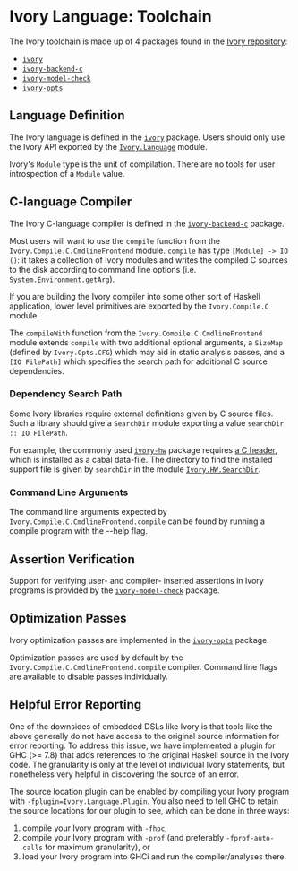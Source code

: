 # Ivory Language: Toolchain

The Ivory toolchain is made up of 4 packages found in the [Ivory repository][ivory-repo]:

* [`ivory`][ivory]
* [`ivory-backend-c`][ivory-backend-c]
* [`ivory-model-check`][ivory-model-check]
* [`ivory-opts`][ivory-opts]

## Language Definition

The Ivory language is defined in the [`ivory`][ivory-package] package. Users
should only use the Ivory API exported by the
[`Ivory.Language`][ivory-lang-module] module.

Ivory's `Module` type is the unit of compilation. There are no tools for
user introspection of a `Module` value.

## C-language Compiler

The Ivory C-language compiler is defined in the
[`ivory-backend-c`][ivory-backend-c-package] package.

Most users will want to use the `compile` function from the
`Ivory.Compile.C.CmdlineFrontend` module. `compile` has type
`[Module] -> IO ()`: it takes a collection of Ivory modules and writes the
compiled C sources to the disk according to command line options
(i.e. `System.Environment.getArg`).

If you are building the Ivory compiler into some other sort of  Haskell
application, lower level primitives are exported by the `Ivory.Compile.C`
module.

The `compileWith` function from the `Ivory.Compile.C.CmdlineFrontend` module
extends `compile` with two additional optional arguments, a `SizeMap` (defined
by `Ivory.Opts.CFG`) which may aid in static analysis passes, and a `[IO
FilePath]` which specifies the search path for additional C source dependencies.

### Dependency Search Path

Some Ivory libraries require external definitions given by C source files.
Such a library should give a `SearchDir` module exporting a value `searchDir ::
IO FilePath`.

For example, the commonly used [`ivory-hw`][ivory-hw] package requires [a C
header][ivory-hw-supportfiles], which is installed as a cabal data-file. The
directory to find the installed support file is given by `searchDir` in the
module [`Ivory.HW.SearchDir`][ivory-hw-searchdir].

### Command Line Arguments

The command line arguments expected by `Ivory.Compile.C.CmdlineFrontend.compile`
can be found by running a compile program with the --help flag.

## Assertion Verification

Support for verifying user- and compiler- inserted assertions in Ivory programs
is provided by the [`ivory-model-check`][ivory-model-check] package.

## Optimization Passes

Ivory optimization passes are implemented in the
[`ivory-opts`][ivory-opts] package.

Optimization passes are used by default by the
`Ivory.Compile.C.CmdlineFrontend.compile` compiler. Command line flags are
available to disable passes individually.

## Helpful Error Reporting

One of the downsides of embedded DSLs like Ivory is that tools like the above
generally do not have access to the original source information for error
reporting. To address this issue, we have implemented a plugin for GHC (>= 7.8)
that adds references to the original Haskell source in the Ivory code. The
granularity is only at the level of individual Ivory statements, but nonetheless
very helpful in discovering the source of an error.

The source location plugin can be enabled by compiling your Ivory program with
`-fplugin=Ivory.Language.Plugin`. You also need to tell GHC to retain the source
locations for our plugin to see, which can be done in three ways:

1. compile your Ivory program with `-fhpc`,
2. compile your Ivory program with `-prof` (and preferably `-fprof-auto-calls` for
   maximum granularity), or
3. load your Ivory program into GHCi and run the compiler/analyses there.

[ivory-repo]: http://github.com/GaloisInc/ivory/

[ivory]: http://github.com/GaloisInc/ivory/tree/master/ivory
[ivory-package]: http://github.com/GaloisInc/ivory/blob/master/ivory/ivory.cabal
[ivory-lang-module]: http://github.com/GaloisInc/ivory/blob/master/ivory/src/Ivory/Language.hs

[ivory-backend-c]: http://github.com/GaloisInc/ivory/tree/master/ivory-backend-c
[ivory-backend-c-package]: http://github.com/GaloisInc/ivory/blob/master/ivory-backend-c/ivory-backend-c.cabal

[ivory-model-check]: http://github.com/GaloisInc/ivory/tree/master/ivory-model-check

[ivory-opts]: http://github.com/GaloisInc/ivory/tree/master/ivory-opts
[ivory-opts-package]: http://github.com/GaloisInc/ivory/blob/master/ivory-opts/ivory-opts.cabal

[ivory-hw]: http://github.com/GaloisInc/ivory/tree/master/ivory-hw
[ivory-hw-supportfiles]: http://github.com/GaloisInc/ivory/blob/master/ivory-hw/support/ivory_hw_prim.h
[ivory-hw-searchdir]: http://github.com/GaloisInc/ivory/blob/master/ivory-hw/src/Ivory/HW/SearchDir.hs
